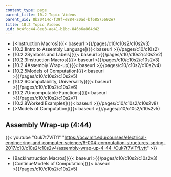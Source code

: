 ```yaml
---
content_type: page
parent_title: 10.2 Topic Videos
parent_uid: 8b20414c-f39f-e884-20ad-bf68575692e7
title: 10.2 Topic Videos
uid: bc4fcc44-8ee3-ae41-b1bc-846b6a864d42
---
```


*   [<Instruction Macros]({{< baseurl >}}/pages/c10/c10s2/c10s2v3)
*   [10.2.1Intro to Assembly Language]({{< baseurl >}}/pages/c10/c10s2)
*   [10.2.2Symbols and Labels]({{< baseurl >}}/pages/c10/c10s2/c10s2v2)
*   [10.2.3Instruction Macros]({{< baseurl >}}/pages/c10/c10s2/c10s2v3)
*   [10.2.4Assembly Wrap-up]({{< baseurl >}}/pages/c10/c10s2/c10s2v4)
*   [10.2.5Models of Computation]({{< baseurl >}}/pages/c10/c10s2/c10s2v5)
*   [10.2.6Computability, Universality]({{< baseurl >}}/pages/c10/c10s2/c10s2v6)
*   [10.2.7Uncomputable Functions]({{< baseurl >}}/pages/c10/c10s2/c10s2v7)
*   [10.2.8Worked Examples]({{< baseurl >}}/pages/c10/c10s2/c10s2v8)
*   [\>Models of Computation]({{< baseurl >}}/pages/c10/c10s2/c10s2v5)

Assembly Wrap-up (4:44)
-----------------------

{{< youtube "Ouk7t7ViTfI" "https://ocw.mit.edu/courses/electrical-engineering-and-computer-science/6-004-computation-structures-spring-2017/c10/c10s2/c10s2v4/assembly-wrap-up-4-44-/Ouk7t7ViTfI.vtt" >}}

*   [BackInstruction Macros]({{< baseurl >}}/pages/c10/c10s2/c10s2v3)
*   [ContinueModels of Computation]({{< baseurl >}}/pages/c10/c10s2/c10s2v5)